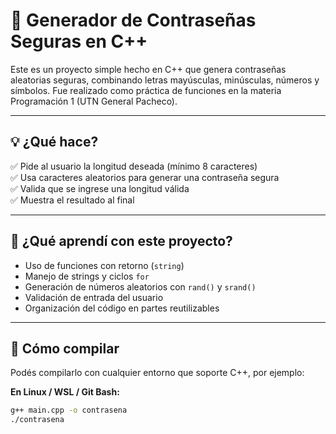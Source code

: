 # 🔐 Generador de Contraseñas Seguras en C++

Este es un proyecto simple hecho en C++ que genera contraseñas aleatorias seguras, combinando letras mayúsculas, minúsculas, números y símbolos. Fue realizado como práctica de funciones en la materia Programación 1 (UTN General Pacheco).

---

## 💡 ¿Qué hace?

✅ Pide al usuario la longitud deseada (mínimo 8 caracteres)  
✅ Usa caracteres aleatorios para generar una contraseña segura  
✅ Valida que se ingrese una longitud válida  
✅ Muestra el resultado al final

---

## 🧠 ¿Qué aprendí con este proyecto?

- Uso de funciones con retorno (`string`)
- Manejo de strings y ciclos `for`
- Generación de números aleatorios con `rand()` y `srand()`
- Validación de entrada del usuario
- Organización del código en partes reutilizables

---

## 📌 Cómo compilar

Podés compilarlo con cualquier entorno que soporte C++, por ejemplo:

**En Linux / WSL / Git Bash:**
```bash
g++ main.cpp -o contrasena
./contrasena
